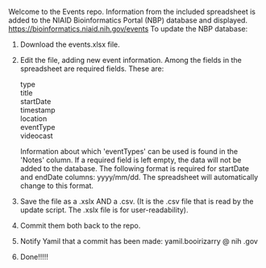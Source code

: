 Welcome to the Events repo. Information from the included spreadsheet is added to the NIAID Bioinformatics Portal (NBP) database and displayed. https://bioinformatics.niaid.nih.gov/events To update the NBP database:

1. Download the events.xlsx file.
2. Edit the file, adding new event information. Among the fields in the spreadsheet are required fields. These are:

      type      
      title    
      startDate   
      timestamp     
      location    
      eventType     
      videocast    			

   Information about which 'eventTypes' can be used is found in the 'Notes' column. If a required field is left empty, the data will not  be added to the database. The following format is required for startDate and endDate columns: yyyy/mm/dd. The spreadsheet will automatically change to this format.
   
 3. Save the file as a .xslx AND a .csv. (It is the .csv file that is read by the update script. The .xslx file is for user-readability).
 4. Commit them both back to the repo.
 5. Notify Yamil that a commit has been made:  yamil.booirizarry @ nih .gov
 6. Done!!!!!
